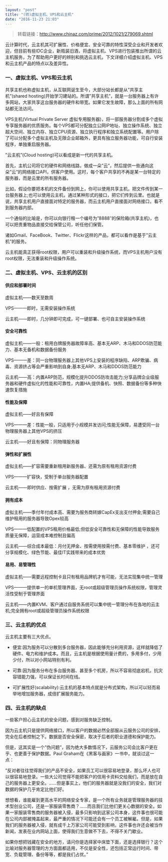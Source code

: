 ```yaml
---
layout: "post"
title: "(转)虚拟主机、VPS和云主机"
date: "2016-11-23 21:03"
---
```


> 转载链接：http://www.chinaz.com/prime/2012/1021/279069.shtml


云计算时代，云主机其可扩展性、价格便宜、安全可靠的特性深受企业和开发者欢迎，但目前有些IDC企业，新瓶装旧酒，将虚拟主机、VPS进行包装推出所谓的云主机服务，为了帮助用户更好的辨别和挑选云主机，下文详细介绍虚拟主机、VPS和云主机产品的特点以及差异性。

### 一、虚拟主机、VPS和云主机

共享主机也称虚拟主机，从互联网诞生至今，大部分站长都是从”共享主机”(shared hosting)开始学习建站的。所谓”共享主机”，就是一台服务器上有许多网站，大家共享这台服务器的硬件和带宽。如果它发生故障，那么上面的所有网站都无法访问。

VPS主机(Virtual Private Server 虚拟专用服务器)，将一部服务器分割成多个虚拟专享服务器的优质服务。每个VPS都可分配独立公网IP地址、独立操作系统、独立超大空间、独立内存、独立CPU资源、独立执行程序和独立系统配置等。用户除了可以分配多个虚拟主机及无限企业邮箱外，更具有独立服务器功能，可自行安装程序，单独重启服务器。

”云主机”(Cloud hosting)可以看成是新一代的共享主机。

首先，主机公司将它的硬件和网络线路，做成一朵”云”，然后提供一些通向这朵”云”的网络接口API，供客户使用。这时，每个客户共享的不再是某一台特定的服务器，而是云里的所有服务器。

比如，假设你要把本机的文件备份到网上，你可以使用共享主机，把文件传到某一台服务器上;也可以使用云主机，通过某种形式的接口，把它们传到云里。也就是说，共享主机用户直接面对特定的服务器，而云主机用户直接面对网络接口，看不到服务器内部。

一个通俗的比喻是，你可以向银行租一个编号为”8888″的保险箱(共享主机)，也可以把贵重物品直接交给保管公司，听任他们保管。

诸如Gmail、FaceBook、Twitter、Flickr这样的产品，都可以看作是基于”云主机”的服务。

云主机能真正获得root权限，用户可以重装和升级操作系统，而VPS主机用户没有root权限，无法重装和升级操作系统。

<!-- more -->


### 二、虚拟主机、VPS、云主机的区别

#### 供应和部署时间

虚拟主机——数天至数周

VPS———即时，无需安装操作系统

云主机——即时，几分钟即可完成，可一键部署、也可自主安装操作系统

#### 安全可靠性

虚拟主机——一般：租用白牌服务器故障率高、基本无ARP、木马和DDOS防范能力、基本无备机和数据备份服务

VPS———差：同一台物理服务器上其他VPS上安装的程序缺陷、ARP欺骗、病毒、资源挤占等会严重影响到自身;基本无ARP、木马和DDOS防范能力

云主机——高：内置ARP防范，规模化提升DDOS防攻击能力;分享品牌企业级服务器和硬件虚拟化的性能和可靠性，内置HA;提供备机、快照、数据备份等多种快速恢复措施

#### 性能及保障

虚拟主机——好且有保障

VPS———差：性能一般，只适用于小规模并发访问;性能无保障，易遭受同一台物理服务器上其他VPS的挤压

云主机——好且有保障：同物理服务器

#### 弹性和扩展性

虚拟主机——扩容需要重新租用新服务器、还需为原有租用资源付费

VPS———扩容快，受制于单台服务器配置

云主机——即时供应、按需扩展 ，无需为原有租用资源付费

#### 拥有成本

虚拟主机——季付年付成本高、需要为服务商转嫁CapEx支出支付押金;需要自己维护租用的服务器导致Opex较高

VPS———低配置的VPS租用价格最低;但低安全可靠性和无保障的性能导致服务质量无保障，运营成本难控制且偏高

云主机——综合成本最低：月付无押金、按需使用按需付费、基本零维护 ，还可分享规模化、绿色节能、最佳IT实践带来的成本优势

#### 易用、易管理性

虚拟主机——需要远程控制卡且只有租用品牌机才有可能，无法实现集中统一管理

VPS———提供单一的单机管理界面，无root或超级管理员操作系统权限，管理灵活性受制于管理界面

云主机——内置KVM、客户通过自服务系统可以集中统一管理分布在各地的云主机;完全拥有root或超级管理员操作系统权限

### 三、云主机的优点

云主机主要有三大优点。

- 便宜:因为服务可以分散到多台服务器，因此能够充分利用资源，这样就降低了硬件、电力和维护成本。而且，云主机是根据使用量计费的，多用多付，少用少付，所以对小网站特别有利。

- 可靠:因为服务分布在多台服务器、甚至多个机房，所以不容易彻底宕机，抗灾容错能力强，可以保证长时间在线。

- 可扩展性好(scalability):云主机的基本特点就是分布式架构，所以可以轻而易举地增加服务器，成倍扩展服务能力。

### 四、云主机的缺点

一些客户担心云主机的安全问题，感到对服务缺乏控制。

因为云主机只是提供网络接口，所以客户的数据必然全部服从云服务公司的安排，完全在后者控制之下。数据是否安全保密，取决于后者的职业道德和保护能力。

但是，这其实是一个”伪问题”，因为绝大多数情况下，云服务公司会比客户更在乎、也更善于保护数据。Paul Graham在《黑客与画家》一书中，就谈过这一点：

”反对者往往觉得我们的产品不安全，如果员工可以很容易地登录，那么坏人也可以很容易地登录。一些大公司觉得不能把客户的信用卡资料交给我们，而是放在自己的服务器上更安全。……但是事实上，他们的服务器就是没我们的安全，我们对数据的保护几乎肯定比他们好。

想想看，谁能雇到更高水平的网络安全专家，是一个所有业务就是管理服务器的技术型创业公司，还是一家服装零售商？……而且我们比他们更关心数据的安全。如果一家服装零售商的服务器被入侵，最多只影响到这家公司本身，这件事也很可能在公司内部被掩盖起来，最严重的情况下可能还会有一个员工被解雇。但是，如果我们的服务器被入侵，就有成千上万家公司可能受到影响，这件事也许还会被当作新闻，发表在业内网站上面，使得我们生意做不下去，不得不关门歇业。

如果你想把钱藏在安全的地方，请问你是选择家中床垫下面，还是选择银行？这个比喻对服务器管理的方方面面都适用，不仅是安全性，还包括正常运行时间、带宽、负载管理、备份等等，都是我们占优。”
